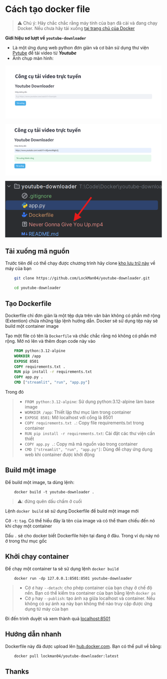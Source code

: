 #  Cách tạo docker file

> ⚠️ Chú ý: Hãy chắc chắc rằng máy tính của bạn đã cài và đang chạy Docker.
> Nếu chưa hãy tải xuống [tại trang chủ của Docker](https://www.docker.com/)


**Giới hiệu sơ lượt về `youtube-downloader`**

- Là một ứng dụng web python đơn giản và cơ bản sử dụng thư viện [Pytube](https://pytube.io/en/latest/index.html) để tải video từ _**Youtube**_
- Ảnh chụp màn hình: 

![](https://raw.githubusercontent.com/LockMan04/Stored/main/youtube-downloader/Screenshot1.png)

![](https://raw.githubusercontent.com/LockMan04/Stored/main/youtube-downloader/Screenshot2.png)

![](https://raw.githubusercontent.com/LockMan04/Stored/main/youtube-downloader/Screenshot3.png)

## Tải xuống mã nguồn

Trước tiên để có thể chạy được chương trình hãy clone [kho lưu trữ này](https://github.com/LockMan04/youtube-downloader) về máy của bạn

```bash
    git clone https://github.com/LockMan04/youtube-downloader.git
```

```bash
    cd youtube-downloader
```

## Tạo Dockerfile

Dockerfile chỉ đơn giản là một tệp dựa trên văn bản không có phần mở rộng (Extention) chứa những tập lệnh hướng dẫn. Docker sẽ sử dụng tệp này sẽ build một container image

Tạo một file có tên là `Dockerfile` và chắc chắc rằng nó không có phần mở rộng. Mở nó lên và thêm đoạn code này vào

```dockerfile
    FROM python:3.12-alpine
    WORKDIR /app
    EXPOSE 8501
    COPY requirements.txt .
    RUN pip install -r requirements.txt
    COPY app.py .
    CMD ["streamlit", "run", "app.py"]
```

Trong đó
> - `FROM python:3.12-alpine`: Sử dụng python:3.12-alpine làm base image
> - `WORKDIR /app`: Thiết lập thư mục làm trong container
> - `EXPOSE 8501`: Mở localhost với cổng là 8501
> - `COPY requirements.txt .`: Copy file requirements.txt trong container
> - `RUN pip install -r requirements.txt`: Cài đặt các thư viện cần thiết
> - `COPY app.py .`: Copy mã mã nguồn vào trong container
> - `CMD ["streamlit", "run", "app.py"]`: Dùng để chạy ứng dụng web khi container được khởi động

## Build một image

Để build một image, ta dùng lệnh: 

```base
    docker build -t youtube-downloader .
```

> ⚠️: đừng quên dấu chấm ở cuối


Lệnh `docker build` sẽ sử dụng Dockerfile để build một image mới

Cờ `-t`: `tag`. Có thể hiểu đây là tên của image và có thể tham chiếu đến nó khi chạy một container

Dấu `.` sẽ cho docker biết Dockerfile hiện tại đang ở đâu. Trong ví dụ này nó ở trong thư mục gốc

## Khởi chạy container

Để chạy một container ta sẽ sử dụng lệnh `docker build`

```base
    docker run -dp 127.0.0.1:8501:8501 youtube-downloader
```

> - Cờ `d` hay `--detach`: cho phép container của bạn chạy ở chế độ nền. Bạn có thể kiểm tra container của bạn bằng lệnh `docker ps`
> - Cờ `p` hay `--publish`: tạo ánh xạ giữa localhost và container. Nếu không có sự ánh xạ này bạn không thể nào truy cập được ứng dụng từ máy của bạn

Đi đến trình duyệt và xem thành quả [localhost:8501](http://localhost:8501/)

## Hướng dẫn nhanh

Dockerfile này đã được upload lên [hub.docker.com](https://hub.docker.com/). Bạn có thể pull về bằng: 

```bash
    docker pull lockman04/youtube-downloader:latest
```

## Thanks



